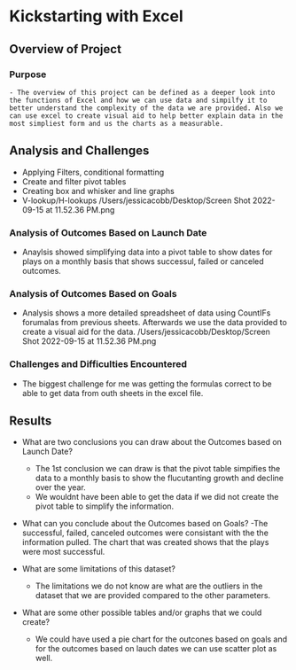 # Kickstarting with Excel

## Overview of Project
### Purpose
    - The overview of this project can be defined as a deeper look into the functions of Excel and how we can use data and simpilfy it to better understand the complexity of the data we are provided. Also we can use excel to create visual aid to help better explain data in the most simpliest form and us the charts as a measurable.

## Analysis and Challenges
- Applying Filters, conditional formatting
- Create and filter pivot tables
- Creating box and whisker and line graphs
- V-lookup/H-lookups
/Users/jessicacobb/Desktop/Screen Shot 2022-09-15 at 11.52.36 PM.png


### Analysis of Outcomes Based on Launch Date
- Anaylsis showed simplifying data into a pivot table to show dates for plays on a monthly basis that shows successul, failed or canceled outcomes.

### Analysis of Outcomes Based on Goals
- Analysis shows a more detailed spreadsheet of data using CountIFs forumalas from previous sheets. Afterwards we use the data provided to create a visual aid for the data.
/Users/jessicacobb/Desktop/Screen Shot 2022-09-15 at 11.52.36 PM.png
### Challenges and Difficulties Encountered
- The biggest challenge for me was getting the formulas correct to be able to get data from outh sheets in the excel file. 

## Results

- What are two conclusions you can draw about the Outcomes based on Launch Date?
    - The 1st conclusion we can draw is that the pivot table simpifies the data to a monthly basis to show the flucutanting growth and decline over the year.
    - We wouldnt have been able to get the data if we did not create the pivot table to simplify the information.

- What can you conclude about the Outcomes based on Goals?
    -The successful, failed, canceled outcomes were consistant with the the information pulled. The chart that was created shows that the plays were most successful.

- What are some limitations of this dataset?
    - The limitations we do not know are what are the outliers in the dataset that we are provided compared to the other parameters.

- What are some other possible tables and/or graphs that we could create?
    - We could have used a pie chart for the outcones based on goals and for the outcomes based on lauch dates we can use scatter plot as well. 
